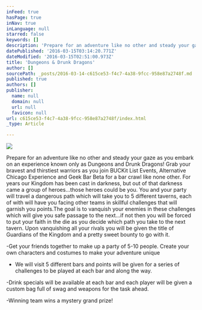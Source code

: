 ```yaml
---
inFeed: true
hasPage: true
inNav: true
inLanguage: null
starred: false
keywords: []
description: 'Prepare for an adventure like no other and steady your gaze as you embark on an experience known only as Dungeons and Drunk Dragons! Grab your bravest and thirstiest warriors as you join BUCKit List Events, Alternative Chicago Experience and Geek Bar Beta for a bar crawl like none other. For years our Kingdom has been cast in darkness, but out of that darkness came a group of heroes...those heroes could be you. You and your party will travel a dangerous path which will take you to 5 different taverns, each of with will have you facing other teams in skillful challenges that will garnish you points.The goal is to vanquish your enemies in these challenges which will give you safe passage to the next...if not then you will be forced to put your faith in the die as you decide which path you take to the next tavern. Upon vanquishing all your rivals you will be given the title of Guardians of the Kingdom and a pretty sweet bounty to go with it.'
datePublished: '2016-03-15T03:14:20.771Z'
dateModified: '2016-03-15T02:51:00.973Z'
title: 'Dungeons & Drunk Dragons'
author: []
sourcePath: _posts/2016-03-14-c615ce53-f4c7-4a38-9fcc-958e87a2748f.md
published: true
authors: []
publisher:
  name: null
  domain: null
  url: null
  favicon: null
url: c615ce53-f4c7-4a38-9fcc-958e87a2748f/index.html
_type: Article

---
```

![](https://the-grid-user-content.s3-us-west-2.amazonaws.com/ca8dac9c-9860-4fd5-af51-5fb7305abc2e.jpg)

Prepare for an adventure like no other and steady your gaze as you embark on an experience known only as Dungeons and Drunk Dragons! Grab your bravest and thirstiest warriors as you join BUCKit List Events, Alternative Chicago Experience and Geek Bar Beta for a bar crawl like none other. For years our Kingdom has been cast in darkness, but out of that darkness came a group of heroes...those heroes could be you. You and your party will travel a dangerous path which will take you to 5 different taverns, each of with will have you facing other teams in skillful challenges that will garnish you points.The goal is to vanquish your enemies in these challenges which will give you safe passage to the next...if not then you will be forced to put your faith in the die as you decide which path you take to the next tavern. Upon vanquishing all your rivals you will be given the title of Guardians of the Kingdom and a pretty sweet bounty to go with it.

-Get your friends together to make up a party of 5-10 people. Create your own characters and costumes to make your adventure unique

- We will visit 5 different bars and points will be given for a series of challenges to be played at each bar and along the way.

-Drink specials will be available at each bar and each player will be given a custom bag full of swag and weapons for the task ahead.

-Winning team wins a mystery grand prize!